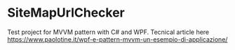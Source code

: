 # SiteMapUrlChecker
Test project for MVVM pattern with C# and WPF. Tecnical article here https://www.paolotine.it/wpf-e-pattern-mvvm-un-esempio-di-applicazione/
